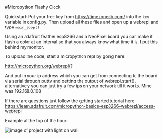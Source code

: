 #Micropython Flashy Clock

Quickstart: Put your free key from https://timezonedb.com/ into the `key` variable in config.py. Then upload all these files and open up a webrepl and type `main_loop()`

Using an adafruit feather esp8266 and a NeoPixel board you can make it flash a color at an interval so that you always know what time it is. I put this behind my monitor. 

To upload the code, start a micropython repl by going here:

http://micropython.org/webrepl/?

And put in your ip address which you can get from connecting to the board via serial through putty and getting the output of webrepl.start(), alternatively you can just try a few ips on your network till it works. Mine was 192.168.0.108 

If there are questions just follow the getting started tutorial here https://learn.adafruit.com/micropython-basics-esp8266-webrepl/access-webrepl

Example at the top of the hour:

![image of project with light on wall](https://media.giphy.com/media/BYNlLfJ9gLKla/giphy.gif)

